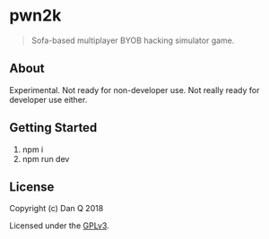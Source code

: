# pwn2k

> Sofa-based multiplayer BYOB hacking simulator game.

## About

Experimental. Not ready for non-developer use. Not really ready for developer use either.

## Getting Started

1. npm i
2. npm run dev

## License

Copyright (c) Dan Q 2018

Licensed under the [GPLv3](LICENSE).
